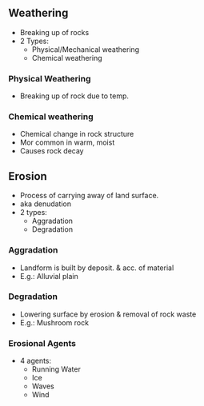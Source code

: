 ## Weathering
- Breaking up of rocks
- 2 Types:
    * Physical/Mechanical weathering
    - Chemical weathering

### Physical Weathering
- Breaking up of rock due to temp.

### Chemical weathering
- Chemical change in rock structure
- Mor common in warm, moist
- Causes rock decay

## Erosion
- Process of carrying away of land surface.
- aka denudation
- 2 types:
    * Aggradation
    * Degradation

### Aggradation
- Landform is built by deposit. & acc. of material
- E.g.: Alluvial plain

### Degradation
- Lowering surface by erosion & removal of rock waste
- E.g.: Mushroom rock

### Erosional Agents
- 4 agents:
    * Running Water
    * Ice
    * Waves
    * Wind


